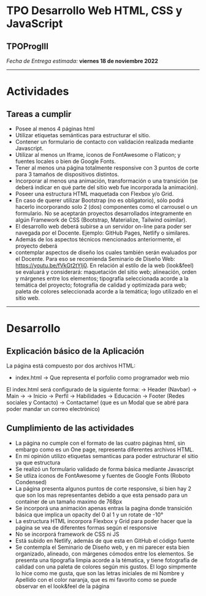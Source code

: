 # TPO Desarrollo Web HTML, CSS y JavaScript
## TPOProgIII

_Fecha de Entrega estimada:_ **viernes 18 de noviembre 2022**

---
# Actividades

## Tareas a cumplir
- Posee al menos 4 páginas html
- Utilizar etiquetas semánticas para estructurar el sitio.
- Contener un formulario de contacto con validación realizada mediante Javascript.
- Utilizar al menos un Iframe, íconos de FontAwesome o Flaticon; y fuentes locales o bien de Google Fonts.
- Tener al menos una página totalmente responsive con 3 puntos de corte para 3 tamaños de dispositivos distintos.
- Incorporar al menos una animación, transformación o una transición (se deberá indicar en qué parte del sitio web fue incorporada la animación).
- Poseer una estructura HTML maquetada con Flexbox y/o Grid.
- En caso de querer utilizar Bootstrap (no es obligatorio), sólo podrá hacerlo incorporando solo 2 (dos) componentes como el carrousel o un formulario. No se aceptarán proyectos desarrollados íntegramente en algún Framework de CSS (Bootstrap, Materialize, Tailwind osimilar).
- El desarrollo web deberá subirse a un servidor on-line para poder ser navegada por el Docente. Ejemplo: GitHub Pages, Netlify o similares.
- Además de los aspectos técnicos mencionados anteriormente, el proyecto deberá
- contemplar aspectos de diseño los cuales también serán evaluados por el Docente. Para eso se recomienda Seminario de Diseño Web: https://youtu.be/fVkGt2tYIj0. En relación al estilo de la web (look&feel) se evaluará y considerará: maquetación del sitio web; alineación, orden y márgenes entre los elementos; tipografía seleccionada acorde a la temática del proyecto; fotografía de calidad y optimizada para web; paleta de colores seleccionada acorde a la temática; logo utilizado en el sitio web.

---
# Desarrollo

## Explicación básico de la Aplicación
La página está compuesto por dos archivos HTML:
- index.html -> Que representa el porfolio como programador web mio

El index.html será configurado de la siguiente forma:
 -> Header (Navbar) 
 -> Main ->
            -> Inicio 
            -> Perfil 
            -> Habilidades 
            -> Educación
 -> Footer (Redes sociales y Contacto)
 -> Contactame! (que es un Modal que se abré para poder mandar un correo electrónico)

## Cumplimiento de las actividades
- La página no cumple con el formato de las cuatro páginas html, sin embargo como es un One page, representa diferentes archivos HTML.
- En mi opinión utilizo etiquetas semanticas para poder estructurar el sitio ya que estructura
- Se realizó un formulario validado de forma básica mediante Javascript
- Se utliza íconos de FontAwesome y fuentes de Google Fonts (Roboto Condensed)
- La página presenta algunos puntos de corte responsive, si bien hay 2 que son los mas representantes debido a que esta pensado para un container de un tamaño maximo de 768px
- Se incorporá una animación apenas entras la pagina donde transición básica que implica un opacity del 0 al 1 y un rotate de -10°
- La estructura HTML incorpora Flexbox y Grid para poder hacer que la página se vea de diferentes formas según el responsive
- No se incorporá framework de CSS ni JS
- Está subido en Netlify, además de que esta en GitHub el código fuente
- Se contempla el Seminario de Diseño web, y en mi parecer esta bien organizado, alineado, con márgenes cómodos entre los elementos. Se presenta una tipografía limpia acorde a la tématica, y tiene fotografía de calidad con una paleta de colores según mis gustos. El logo simpmente lo hice como me gusta, que son las letras iniciales de mi Nombre y Apellido con el color naranja, que es mi favorito como se puede observar en el look&feel de la página
